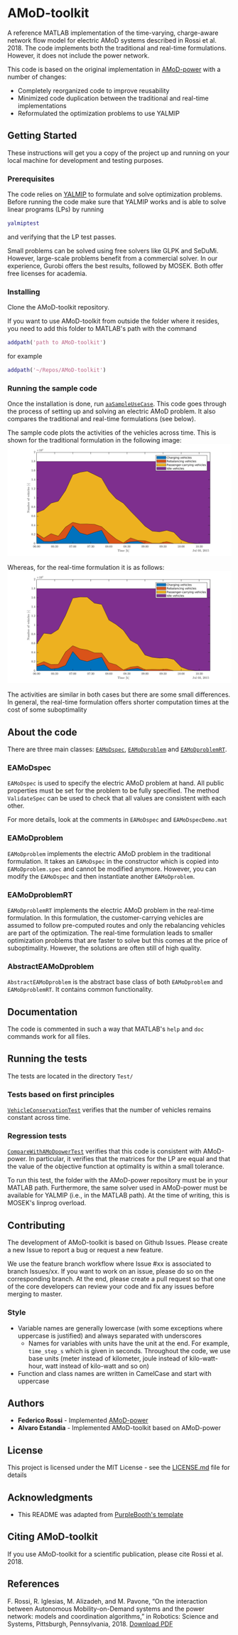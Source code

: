 # AMoD-toolkit

A reference MATLAB implementation of the time-varying, charge-aware network flow model for electric AMoD systems described in Rossi et al. 2018. The code implements both the traditional and real-time formulations. However, it does not include the power network.

This code is based on the original implementation in [AMoD-power](https://github.com/StanfordASL/AMoD-power) with a number of changes:

* Completely reorganized code to improve reusability
* Minimized code duplication between the traditional and real-time implementations
* Reformulated the optimization problems to use YALMIP


## Getting Started

These instructions will get you a copy of the project up and running on your local machine for development and testing purposes.

### Prerequisites

The code relies on [YALMIP](https://yalmip.github.io/) to formulate and solve optimization problems. Before running the code make sure that YALMIP works and is able to solve linear programs (LPs) by running
```Matlab
yalmiptest
```
and verifying that the LP test passes. 

Small problems can be solved using free solvers like GLPK and SeDuMi. However, large-scale problems benefit from a commercial solver. In our experience,  Gurobi offers the best results, followed by MOSEK. Both offer free licenses for academia.


### Installing

Clone the AMoD-toolkit repository. 

If you want to use AMoD-toolkit from outside the folder where it resides, you need to add this folder to MATLAB's path with the command

```Matlab
addpath('path to AMoD-toolkit')
```
for example
```Matlab
addpath('~/Repos/AMoD-toolkit')
```
### Running the sample code

Once the installation is done, run [`aaSampleUseCase`](aaSampleUseCase.m). This code goes through the process of setting up and solving an electric AMoD problem. It also compares the traditional and real-time formulations (see below).

The sample code plots the activities of the vehicles across time. This is shown for the traditional formulation in the following image: 
![Fleet activity (traditional formulation)](state_plot.svg)

Whereas, for the real-time formulation it is as follows:
![Fleet activity (real-time formulation)](state_plot_rt.svg)

The activities are similar in both cases but there are some small differences. In general, the real-time formulation offers shorter computation times at the cost of some suboptimality



## About the code
There are three main classes: [`EAMoDspec`](@EAMoDspec/EAMoDspec.m), [`EAMoDproblem`](@EAMoDproblem/EAMoDproblem.m) and [`EAMoDproblemRT`](@EAMoDproblemRT/EAMoDproblemRT.m).

###  EAMoDspec
`EAMoDspec` is used to specify the electric AMoD problem at hand. All public properties must be set for the problem to be fully specified. The method `ValidateSpec` can be used to check that all values are consistent with each other.

For more details, look at the comments in `EAMoDspec` and `EAMoDspecDemo.mat`

###  EAMoDproblem
`EAMoDproblem` implements the electric AMoD problem in the traditional formulation. It takes an `EAMoDspec` in the constructor which is copied into `EAMoDproblem.spec` and cannot be modified anymore. However, you can modify the `EAMoDspec` and then instantiate another `EAMoDproblem`.

###  EAMoDproblemRT
`EAMoDproblemRT` implements the electric AMoD problem in the real-time formulation. In this formulation, the customer-carrying vehicles are assumed to follow pre-computed routes and only the rebalancing vehicles are part of the optimization. The real-time formulation leads to smaller optimization problems that are faster to solve but this comes at the price of suboptimality. However, the solutions are often still of high quality.

###  AbstractEAMoDproblem
`AbstractEAMoDproblem` is the abstract base class of both `EAMoDproblem` and `EAMoDproblemRT`. It contains common functionality.

## Documentation
The code is commented in such a way that MATLAB's `help` and `doc` commands work for all files.

## Running the tests

The tests are located in the directory `Test/`

### Tests based on first principles
[`VehicleConservationTest`](Test/VehicleConservationTest.m) verifies that the number of vehicles remains constant across time.

### Regression tests
[`CompareWithAMoDpowerTest`](Test/CompareWithAMoDpowerTest.m) verifies that this code is consistent with AMoD-power. In particular, it verifies that the matrices for the LP are equal and that the value of the objective function at optimality is within a small tolerance.

To run this test, the folder with the AMoD-power repository must be in your MATLAB path. Furthermore, the same solver used in AMoD-power must be available for YALMIP (i.e., in the MATLAB path). At the time of writing, this is MOSEK's linprog overload.

## Contributing

The development of AMoD-toolkit is based on Github Issues. Please create a new Issue to report a bug or request a new feature.

We use the feature branch workflow where Issue #xx is associated to branch Issues/xx. If you want to work on an issue, please do so on the corresponding branch. At the end, please create a pull request so that one of the core developers can review your code and fix any issues before merging to master.

### Style
* Variable names are generally lowercase (with some exceptions where uppercase is justified) and always separated with underscores
	* Names for variables with units have the unit at the end. For example, `time_step_s` which is given in seconds. Throughout the code, we use base units (meter instead of kilometer, joule instead of kilo-watt-hour, watt instead of kilo-watt and so on)
* Function and class names are written in CamelCase and start with uppercase
 

## Authors

* **Federico Rossi** - Implemented [AMoD-power](https://github.com/StanfordASL/AMoD-power) 
* **Alvaro Estandia** - Implemented AMoD-toolkit based on AMoD-power

## License

This project is licensed under the MIT License - see the [LICENSE.md](LICENSE.md) file for details

## Acknowledgments

* This README was adapted from [PurpleBooth's template](https://gist.github.com/PurpleBooth/109311bb0361f32d87a2)

## Citing AMoD-toolkit
If you use AMoD-toolkit for a scientific publication, please cite Rossi et al. 2018.

## References
F. Rossi, R. Iglesias, M. Alizadeh, and M. Pavone, “On the interaction between Autonomous Mobility-on-Demand systems and the power network: models and coordination algorithms,” in Robotics: Science and Systems, Pittsburgh, Pennsylvania, 2018.   [Download PDF](https://asl.stanford.edu/wp-content/papercite-data/pdf/Rossi.Iglesias.Alizadeh.Pavone.RSS18.pdf)
